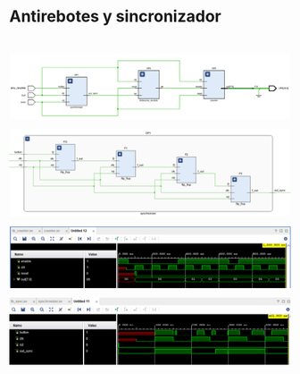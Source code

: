 # Antirebotes y sincronizador #




</br>

![Diagrama de bloques de todo el sistema](/images/EJ2_DIAG_BLOQUES.png)


![Diagrama de bloques de todo el sistema](/images/EJ2_DIAG_BLOQUES_SYNC.png)

![Diagrama de bloques de todo el sistema](/images/EJ2_TB_COUNTER.png)

![Diagrama de bloques de todo el sistema](/images/EJ2_TB_SYNC.png)
